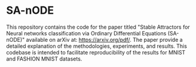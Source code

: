 # SA-nODE

This repository contains the code for the paper titled "Stable Attractors for Neural networks classification via Ordinary Differential Equations (SA-nODE)" available on arXiv at: https://arxiv.org/pdf/. The paper provide a detailed explanation of the methodologies, experiments, and results. This codebase is intended to facilitate reproducibility of the results for MNIST and FASHION MNIST datasets.
